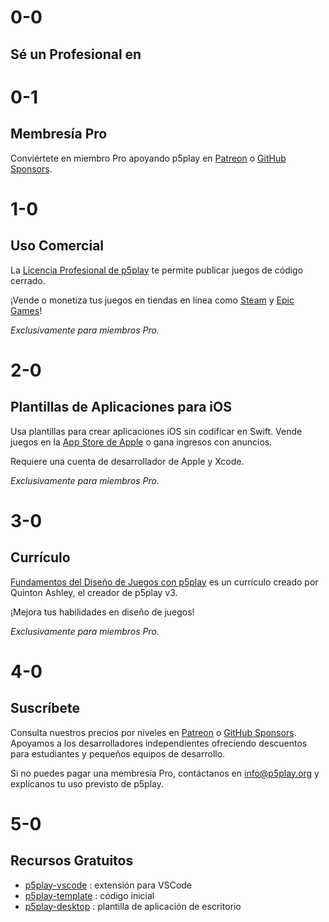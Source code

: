 # 0-0

## Sé un Profesional en

# 0-1

## Membresía Pro

Conviértete en miembro Pro apoyando p5play en [Patreon](https://www.patreon.com/q5play) o [GitHub Sponsors](https://github.com/sponsors/quinton-ashley).

# 1-0

## Uso Comercial

La [Licencia Profesional de p5play](https://github.com/quinton-ashley/p5play-web/blob/main/pro/PRO_LICENSE.md) te permite publicar juegos de código cerrado.

¡Vende o monetiza tus juegos en tiendas en línea como [Steam](https://store.steampowered.com) y [Epic Games](https://store.epicgames.com)!

_Exclusivamente para miembros Pro._

# 2-0

## Plantillas de Aplicaciones para iOS

Usa plantillas para crear aplicaciones iOS sin codificar en Swift. Vende juegos en la [App Store de Apple](https://www.apple.com/app-store/) o gana ingresos con anuncios.

Requiere una cuenta de desarrollador de Apple y Xcode.

_Exclusivamente para miembros Pro._

# 3-0

## Currículo

[Fundamentos del Diseño de Juegos con p5play](https://drive.google.com/drive/folders/1IhB6eEEABuGAe3eNEc0-SG0VujDZVDXA) es un currículo creado por Quinton Ashley, el creador de p5play v3.

¡Mejora tus habilidades en diseño de juegos!

_Exclusivamente para miembros Pro._

# 4-0

## Suscríbete

Consulta nuestros precios por niveles en [Patreon](https://www.patreon.com/q5play) o [GitHub Sponsors](https://github.com/sponsors/quinton-ashley). Apoyamos a los desarrolladores independientes ofreciendo descuentos para estudiantes y pequeños equipos de desarrollo.

Si no puedes pagar una membresía Pro, contáctanos en [info@p5play.org](mailto:info@p5play.org?subject=Acceso%20Equitativo) y explícanos tu uso previsto de p5play.

# 5-0

## Recursos Gratuitos

- [p5play-vscode](https://github.com/quinton-ashley/p5play-vscode) : extensión para VSCode
- [p5play-template](https://github.com/quinton-ashley/p5play-template) : código inicial
- [p5play-desktop](https://github.com/quinton-ashley/p5play-desktop) : plantilla de aplicación de escritorio
